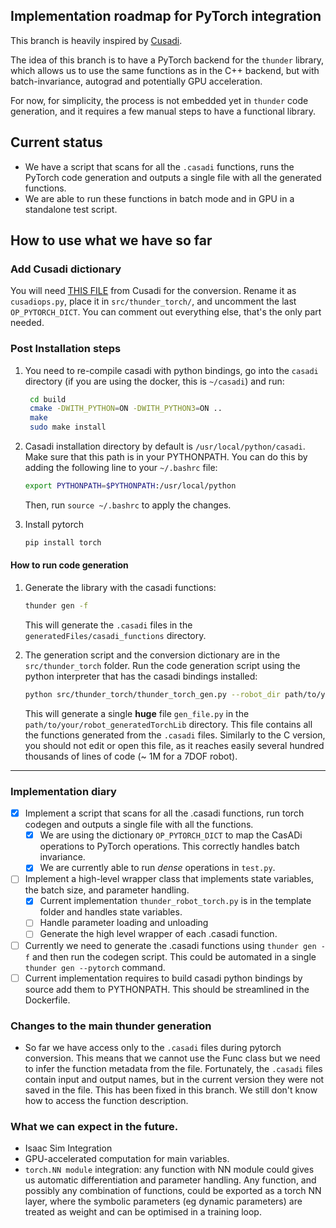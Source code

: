

## Implementation roadmap for PyTorch integration
This branch is heavily inspired by [Cusadi](https://github.com/se-hwan/cusadi).

The idea of this branch is to have a PyTorch backend for the `thunder` library, which allows us to use the same functions as in the C++ backend, but with batch-invariance, autograd and potentially GPU acceleration. 

For now, for simplicity, the process is not embedded yet in `thunder` code generation, and it requires a few manual steps to have a functional library.

## Current status
 - We have a script that scans for all the `.casadi` functions, runs the PyTorch code generation and outputs a single file with all the generated functions.
 - We are able to run these functions in batch mode and in GPU in a standalone test script.

## How to use what we have so far
### Add Cusadi dictionary
You will need [THIS FILE](https://github.com/se-hwan/cusadi/blob/dev/src/CusadiOperations.py) from Cusadi for the conversion. Rename it as `cusadiops.py`, place it in `src/thunder_torch/`, and uncomment the last `OP_PYTORCH_DICT`. You can comment out everything else, that's the only part needed.

### Post Installation steps
1. You need to re-compile casadi with python bindings, go into the `casadi` directory (if you are using the docker, this is `~/casadi`) and run:
  

   ```bash
    cd build
    cmake -DWITH_PYTHON=ON -DWITH_PYTHON3=ON ..
    make 
    sudo make install
   ```

2. Casadi installation directory by default is `/usr/local/python/casadi`. Make sure that this path is in your PYTHONPATH. You can do this by adding the following line to your `~/.bashrc` file:

   ```bash
   export PYTHONPATH=$PYTHONPATH:/usr/local/python
   ```
   Then, run `source ~/.bashrc` to apply the changes.
3. Install pytorch
    ```bash
    pip install torch
    ```

#### How to run code generation

1. Generate the library with the casadi functions:
   ```bash
   thunder gen -f
   ```
   This will generate the `.casadi` files in the `generatedFiles/casadi_functions` directory.

2. The generation script and the conversion dictionary are in the `src/thunder_torch` folder. Run the code generation script using the python interpreter that has the casadi bindings installed:
   
   ```bash
   python src/thunder_torch/thunder_torch_gen.py --robot_dir path/to/your/robot_generatedFiles --output_dir path/to/your/robot_generatedTorchLib
   ```
   
   This will generate a single **huge** file `gen_file.py` in the `path/to/your/robot_generatedTorchLib` directory. This file contains all the functions generated from the `.casadi` files. Similarly to the C version, you should not edit or open this file, as it reaches easily several hundred thousands of lines of code (~ 1M for a 7DOF robot).

---

### Implementation diary


- [x] Implement a script that scans for all the .casadi functions, run torch codegen and outputs a single file with all the functions.
  - [x]  We are using the dictionary `OP_PYTORCH_DICT` to map the CasADi operations to PyTorch operations. This correctly handles batch invariance.
  - [x]  We are currently able to run _dense_ operations in `test.py`.
- [ ] Implement a high-level wrapper class that implements state variables, the batch size, and parameter handling.
  - [x] Current implementation `thunder_robot_torch.py`  is in the template folder and handles state variables.
  - [ ] Handle parameter loading and unloading
  - [ ] Generate the high level wrapper of each .casadi function.
- [ ] Currently we need to generate the .casadi functions using `thunder gen -f` and then run the codegen script. This could be automated in a single `thunder gen --pytorch` command.
- [ ] Current implementation requires to build casadi python bindings by source add them to PYTHONPATH. This should be streamlined in the Dockerfile.

### Changes to the main thunder generation
- So far we have access only to the `.casadi` files during pytorch conversion. This means that we cannot use the Func class but we need to infer the function metadata from the file. Fortunately, the `.casadi` files contain input and output names, but in the current version they were not saved in the file. This has been fixed in this branch. We still don't know how to access the function description.

### What we can expect in the future.

- Isaac Sim Integration
- GPU-accelerated computation for main variables.
- `torch.NN module` integration: any function with NN module could gives us automatic differentiation and parameter handling. Any function, and possibly any combination of functions, could be exported as a torch NN layer, where the symbolic parameters (eg dynamic parameters) are treated as weight and can be optimised in a training loop.
